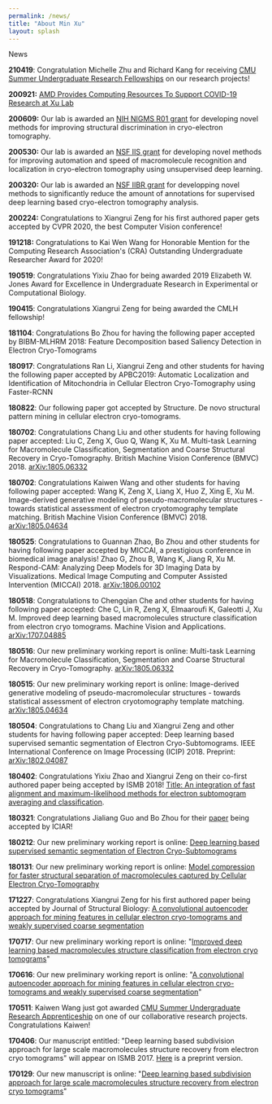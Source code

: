 ```yaml
---
permalink: /news/
title: "About Min Xu"
layout: splash
---
```


<p class="title">News</p>

<p class="text">
    <strong>210419</strong>: Congratulation Michelle Zhu and Richard Kang for receiving <a href="https://www.cmu.edu/uro/summer%20research%20fellowships/SURF" target="_blank">CMU Summer Undergraduate Research Fellowships</a> on our research projects!
</p>

<p class="text">
    <strong>200921:</strong> <a href="https://www.cs.cmu.edu/news/amd-provides-computing-resources-support-cbd-s-covid-19-research" target="_blank>"> AMD Provides Computing Resources To Support COVID-19 Research at Xu Lab </a>
</p>

<p class="text">
    <strong>200609:</strong> Our lab is awarded an <a href="https://projectreporter.nih.gov/project_info_details.cfm?aid=9973462&icde=50431081" target="_blank>"> NIH NIGMS R01 grant</a> for developing novel methods for improving structural discrimination in cryo-electron tomography.
</p>

<p class="text">
    <strong>200530:</strong> Our lab is awarded an <a href="https://www.nsf.gov/awardsearch/showAward?AWD_ID=2007595&HistoricalAwards=false" target="_blank>"> NSF IIS grant</a> for developing novel methods for improving automation and speed of macromolecule recognition and localization in cryo-electron tomography using unsupervised deep learning.
</p>


<p class="text">
    <strong>200320:</strong> Our lab is awarded an <a href="https://www.nsf.gov/awardsearch/showAward?AWD_ID=1949629" target="_blank>"> NSF IIBR grant</a> for developping novel methods to significantly reduce the amount of annotations for supervised deep learning based cryo-electron tomography analysis.
</p>

<p class="text">
    <strong>200224:</strong> Congratulations to Xiangrui Zeng for his first authored paper gets accepted by CVPR 2020, the best Computer Vision conference!
</p>
<p class="text">
    <strong>191218:</strong> Congratulations to Kai Wen Wang for Honorable Mention for the Computing Research Association's (CRA) Outstanding Undergraduate Researcher Award for 2020!
</p>
<p class="text">
    <strong>190519</strong>: Congratulations Yixiu Zhao for being awarded 2019 Elizabeth W. Jones Award for Excellence in Undergraduate Research in Experimental or Computational Biology.
</p>
<p class="text">
    <strong>190415</strong>: Congratulations Xiangrui Zeng for being awarded the CMLH fellowship!
</p>
<p class="text">
    <strong>181104</strong>: Congratulations Bo Zhou for having the following paper accepted by BIBM-MLHRM 2018: Feature Decomposition based Saliency Detection in Electron Cryo-Tomograms
</p>
<p class="text">
    <strong>180917</strong>: Congratulations Ran Li, Xiangrui Zeng and other students for having the following paper accepted by APBC2019: Automatic Localization and Identification of Mitochondria in Cellular Electron Cryo-Tomography using Faster-RCNN
</p>
<p class="text">
    <strong>180822</strong>: Our following paper got accepted by Structure. De novo structural pattern mining in cellular electron cryo-tomograms.
</p>
<p class="text">
    <strong>180702</strong>: Congratulations Chang Liu and other students for having following paper accepted: Liu C, Zeng X, Guo Q, Wang K, Xu M. Multi-task Learning for Macromolecule Classification, Segmentation and Coarse Structural Recovery in Cryo-Tomography. British Machine Vision Conference (BMVC) 2018. <a href="https://www.google.com/url?q=https%3A%2F%2Farxiv.org%2Fabs%2F1805.06332&sa=D&sntz=1&usg=AFQjCNEJAdsHh1ZV1DtigT9hzbjzi-DKfw" target="_blank">arXiv:1805.06332</a>
</p>
<p class="text">
    <strong>180702</strong>: Congratulations Kaiwen Wang and other students for having following paper accepted: Wang K, Zeng X, Liang X, Huo Z, Xing E, Xu M. Image-derived generative modeling of pseudo-macromolecular structures - towards statistical assessment of electron cryotomography template matching. British Machine Vision Conference (BMVC) 2018. <a href="https://www.google.com/url?q=https%3A%2F%2Farxiv.org%2Fabs%2F1805.04634&sa=D&sntz=1&usg=AFQjCNGKj3NyL-PIBryMQi3zOw1_EJZ6fw" target="_blank">arXiv:1805.04634</a>
</p>
<p class="text">
    <strong>180525</strong>: Congratulations to Guannan Zhao, Bo Zhou and other students for having following paper accepted by MICCAI, a prestigious conference in biomedical image analysis! Zhao G, Zhou B, Wang K, Jiang R, Xu M. Respond-CAM: Analyzing Deep Models for 3D Imaging Data by Visualizations. Medical Image Computing and Computer Assisted Intervention (MICCAI) 2018. <a href="https://www.google.com/url?q=https%3A%2F%2Farxiv.org%2Fabs%2F1806.00102&sa=D&sntz=1&usg=AFQjCNGgP4R3YTn18pWjf3tItO1EJcBocg" target="_blank">arXiv:1806.00102</a>
</p>
<p class="text">
    <strong>180518</strong>: Congratulations to Chengqian Che and other students for having following paper accepted: Che C, Lin R, Zeng X, Elmaaroufi K, Galeotti J, Xu M. Improved deep learning based macromolecules structure classification from electron cryo tomograms. Machine Vision and Applications. <a href="https://www.google.com/url?q=https%3A%2F%2Farxiv.org%2Fabs%2F1707.04885&sa=D&sntz=1&usg=AFQjCNFVQ0NVTvzjbm5EVYnmj94Wmh1ZvQ" target="_blank">arXiv:1707.04885</a>
</p>
<p class="text">
    <strong>180516</strong>: Our new preliminary working report is online: Multi-task Learning for Macromolecule Classification, Segmentation and Coarse Structural Recovery in Cryo-Tomography. <a href="https://www.google.com/url?q=https%3A%2F%2Farxiv.org%2Fabs%2F1805.06332&sa=D&sntz=1&usg=AFQjCNEJAdsHh1ZV1DtigT9hzbjzi-DKfw" target="_blank">arXiv:1805.06332</a>
</p>
<p class="text">
    <strong>180515</strong>: Our new preliminary working report is online: Image-derived generative modeling of pseudo-macromolecular structures - towards statistical assessment of electron cryotomography template matching. <a href="https://www.google.com/url?q=https%3A%2F%2Farxiv.org%2Fabs%2F1805.04634&sa=D&sntz=1&usg=AFQjCNGKj3NyL-PIBryMQi3zOw1_EJZ6fw" target="_blank">arXiv:1805.04634</a>
</p>
<p class="text">
    <strong>180504</strong>: Congratulations to Chang Liu and Xiangrui Zeng and other students for having following paper accepted: Deep learning based supervised semantic segmentation of Electron Cryo-Subtomograms. IEEE International Conference on Image Processing (ICIP) 2018. Preprint: <a href="https://www.google.com/url?q=https%3A%2F%2Farxiv.org%2Fabs%2F1802.04087&sa=D&sntz=1&usg=AFQjCNE5BalTN63Z8cWmMj0qAIiUxCb7Qw" target="_blank">arXiv:1802.04087</a>
</p>
<p class="text">
    <strong>180402</strong>: Congratulations Yixiu Zhao and Xiangrui Zeng on their co-first authored paper being accepted by ISMB 2018! <a href="https://www.google.com/url?q=https%3A%2F%2Farxiv.org%2Fabs%2F1804.01203&sa=D&sntz=1&usg=AFQjCNFUZrHiXv_yh0KWf1DO4qAy1IHOWQ" target="_blank">Title: An integration of fast alignment and maximum-likelihood methods for electron subtomogram averaging and classification</a>.
</p>
<p class="text">
    <strong>180321</strong>: Congratulations Jialiang Guo and Bo Zhou for their <a href="https://www.google.com/url?q=https%3A%2F%2Farxiv.org%2Fabs%2F1801.10597&sa=D&sntz=1&usg=AFQjCNFQRg0GTEN8s2EaJSww7Dc-lCZHBg" target="_blank">paper</a> being accepted by ICIAR!
</p>
<p class="text">
    <strong>180212</strong>: Our new preliminary working report is online: <a href="https://www.google.com/url?q=https%3A%2F%2Farxiv.org%2Fabs%2F1802.04087&sa=D&sntz=1&usg=AFQjCNE5BalTN63Z8cWmMj0qAIiUxCb7Qw" target="_blank">Deep learning based supervised semantic segmentation of Electron Cryo-Subtomograms</a>
</p>
<p class="text">
    <strong>180131</strong>: Our new preliminary working report is online: <a href="https://www.google.com/url?q=https%3A%2F%2Farxiv.org%2Fabs%2F1801.10597&sa=D&sntz=1&usg=AFQjCNFQRg0GTEN8s2EaJSww7Dc-lCZHBg" target="_blank">Model compression for faster structural separation of macromolecules captured by Cellular Electron Cryo-Tomography</a>
</p>
<p class="text">
    <strong>171227</strong>: Congratulations Xiangrui Zeng for his first authored paper being accepted by Journal of Structural Biology: <a href="https://www.google.com/url?q=https%3A%2F%2Fdoi.org%2F10.1016%2Fj.jsb.2017.12.015&sa=D&sntz=1&usg=AFQjCNHd6jJBB-Obp_ebGPvYCwwXv9UrkA" target="_blank">A convolutional autoencoder approach for mining features in cellular electron cryo-tomograms and weakly supervised coarse segmentation</a>
</p>
<p class="text">
    <strong>170717</strong>: Our new preliminary working report is online: "<a href="https://www.google.com/url?q=https%3A%2F%2Farxiv.org%2Fabs%2F1707.04885&sa=D&sntz=1&usg=AFQjCNFVQ0NVTvzjbm5EVYnmj94Wmh1ZvQ" target="_blank">Improved deep learning based macromolecules structure classification from electron cryo tomograms</a>"
</p>
<p class="text">
    <strong>170616</strong>: Our new preliminary working report is online: "<a href="https://www.google.com/url?q=https%3A%2F%2Farxiv.org%2Fabs%2F1706.04970&sa=D&sntz=1&usg=AFQjCNFez1S5-gvM5whMCXe1yU5-vXVa2g" target="_blank">A convolutional autoencoder approach for mining features in cellular electron cryo-tomograms and weakly supervised coarse segmentation</a>"
</p>
<p class="text">
    <strong>170511</strong>: Kaiwen Wang just got awarded <a href="http://www.google.com/url?q=http%3A%2F%2Fwww.cmu.edu%2Furo%2Fsura%2F&sa=D&sntz=1&usg=AFQjCNGWOFhvGMFlXiIkn11HXoBYpjog3g" target="_blank">CMU Summer Undergraduate Research Apprenticeship</a> on one of our collaborative research projects. Congratulations Kaiwen!
</p>
<p class="text">
    <strong>170406</strong>: Our manuscript entitled: "Deep learning based subdivision approach for large scale macromolecules structure recovery from electron cryo tomograms" will appear on ISMB 2017. <a href="https://www.google.com/url?q=https%3A%2F%2Farxiv.org%2Fabs%2F1701.08404&sa=D&sntz=1&usg=AFQjCNFIv5ZZ4mZCfToeLMsuslJpZ1s2Aw" target="_blank">Here</a> is a preprint version.
</p>
<p class="text">
    <strong>170129</strong>: Our new manuscript is online: "<a href="https://www.google.com/url?q=https%3A%2F%2Farxiv.org%2Fabs%2F1701.08404&sa=D&sntz=1&usg=AFQjCNFIv5ZZ4mZCfToeLMsuslJpZ1s2Aw" target="_blank">Deep learning based subdivision approach for large scale macromolecules structure recovery from electron cryo tomograms</a>"
</p>
<p class="text">
    <strong></strong>
</p>